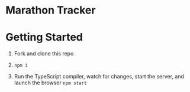 # Marathon Tracker

# Getting Started

1. Fork and clone this repo

1. `npm i`

1. Run the TypeScript compiler, watch for changes, start the server, and launch the browser `npm start`
